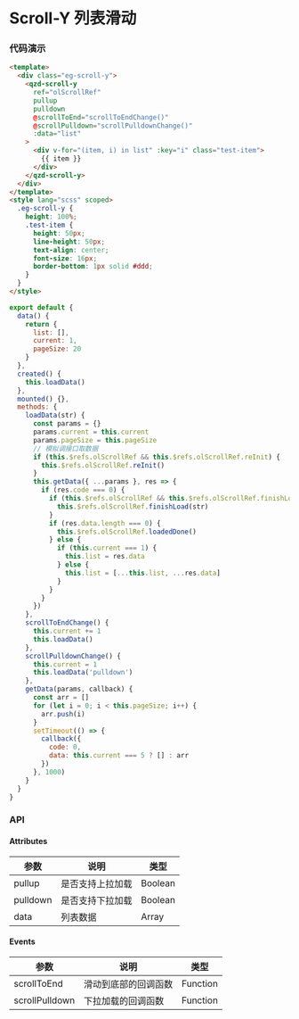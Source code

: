# Scroll-Y 列表滑动

### 代码演示

```html
<template>
  <div class="eg-scroll-y">
    <qzd-scroll-y
      ref="olScrollRef"
      pullup
      pulldown
      @scrollToEnd="scrollToEndChange()"
      @scrollPulldown="scrollPulldownChange()"
      :data="list"
    >
      <div v-for="(item, i) in list" :key="i" class="test-item">
        {{ item }}
      </div>
    </qzd-scroll-y>
  </div>
</template>
<style lang="scss" scoped>
  .eg-scroll-y {
    height: 100%;
    .test-item {
      height: 50px;
      line-height: 50px;
      text-align: center;
      font-size: 16px;
      border-bottom: 1px solid #ddd;
    }
  }
</style>
```

```js
export default {
  data() {
    return {
      list: [],
      current: 1,
      pageSize: 20
    }
  },
  created() {
    this.loadData()
  },
  mounted() {},
  methods: {
    loadData(str) {
      const params = {}
      params.current = this.current
      params.pageSize = this.pageSize
      // 模拟调接口取数据
      if (this.$refs.olScrollRef && this.$refs.olScrollRef.reInit) {
        this.$refs.olScrollRef.reInit()
      }
      this.getData({ ...params }, res => {
        if (res.code === 0) {
          if (this.$refs.olScrollRef && this.$refs.olScrollRef.finishLoad) {
            this.$refs.olScrollRef.finishLoad(str)
          }
          if (res.data.length === 0) {
            this.$refs.olScrollRef.loadedDone()
          } else {
            if (this.current === 1) {
              this.list = res.data
            } else {
              this.list = [...this.list, ...res.data]
            }
          }
        }
      })
    },
    scrollToEndChange() {
      this.current += 1
      this.loadData()
    },
    scrollPulldownChange() {
      this.current = 1
      this.loadData('pulldown')
    },
    getData(params, callback) {
      const arr = []
      for (let i = 0; i < this.pageSize; i++) {
        arr.push(i)
      }
      setTimeout(() => {
        callback({
          code: 0,
          data: this.current === 5 ? [] : arr
        })
      }, 1000)
    }
  }
}
```

### API

#### Attributes

| 参数     | 说明             | 类型    |
| -------- | ---------------- | ------- |
| pullup   | 是否支持上拉加载 | Boolean |
| pulldown | 是否支持下拉加载 | Boolean |
| data     | 列表数据         | Array   |

#### Events

| 参数           | 说明                 | 类型     |
| -------------- | -------------------- | -------- |
| scrollToEnd    | 滑动到底部的回调函数 | Function |
| scrollPulldown | 下拉加载的回调函数   | Function |
